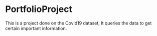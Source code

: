 # PortfolioProject
This is a project done on the Covid19 dataset, It queries the data to get certain important information.
